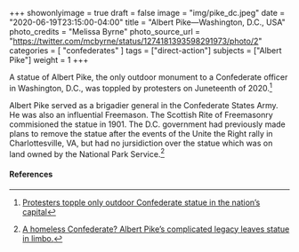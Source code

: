 +++
showonlyimage = true
draft = false
image = "img/pike_dc.jpeg"
date = "2020-06-19T23:15:00-04:00"
title = "Albert Pike—Washington, D.C., USA"
photo_credits = "Melissa Byrne"
photo_source_url = "https://twitter.com/mcbyrne/status/1274181393598291973/photo/2"
categories = [ "confederates" ]
tags = ["direct-action"]
subjects = ["Albert Pike"]
weight = 1
+++

A statue of Albert Pike, the only outdoor monument to a Confederate officer in Washington, D.C., was toppled by protesters on Juneteenth of 2020.[^1]

<!--more-->

Albert Pike served as a brigadier general in the Confederate States Army. He was also an influential Freemason. The Scottish Rite of Freemasonry commisioned the statue in 1901. The D.C. government had previously made plans to remove the statue after the events of the Unite the Right rally in Charlottesville, VA, but had no jursidiction over the statue which was on land owned by the National Park Service.[^2]

#### References

[^1]: [Protesters topple only outdoor Confederate statue in the nation’s capital](https://www.washingtonpost.com/local/public-safety/protesters-topple-only-confederate-statue-in-the-nations-capital/2020/06/20/d996348c-b2a8-11ea-8f56-63f38c990077_story.html)

[^2]: [A homeless Confederate? Albert Pike’s complicated legacy leaves statue in limbo.](https://www.washingtonpost.com/local/dc-politics/a-homeless-confederate-albert-pikes-complicated-legacy-leaves-statue-in-limbo/2017/10/16/40fe05d6-aa10-11e7-92d1-58c702d2d975_story.html) 
